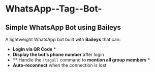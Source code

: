 # WhatsApp--Tag--Bot-
## Simple WhatsApp Bot using Baileys
 A lightweight WhatsApp bot built with **Baileys** that can:  
 * **Login via QR Code** *
 * **Display the bot’s phone number** after login
 * ** Handle the `!tagall` command to **mention all group members** *
 * **Auto-reconnect** when the connection is lost
